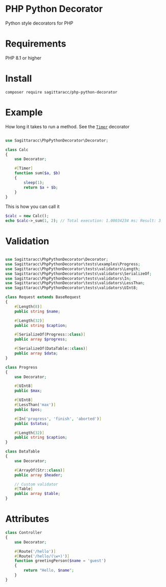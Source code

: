 # PHP Python Decorator
Python style decorators for PHP

# Requirements
PHP 8.1 or higher

# Install
`composer require sagittaracc/php-python-decorator`

# Example
How long it takes to run a method. See the [`Timer`](https://github.com/sagittaracc/php-python-decorator/blob/main/tests/decorators/Timer.php) decorator
```php

use Sagittaracc\PhpPythonDecorator\Decorator;

class Calc
{
    use Decorator;

    #[Timer]
    function sum($a, $b)
    {
        sleep(1);
        return $a + $b;
    }
}
```
This is how you can call it
```php
$calc = new Calc();
echo $calc->_sum(1, 2); // Total execution: 1.00034234 ms; Result: 3
```

# Validation
```php

use Sagittaracc\PhpPythonDecorator\Decorator;
use Sagittaracc\PhpPythonDecorator\tests\examples\Progress;
use Sagittaracc\PhpPythonDecorator\tests\validators\Length;
use Sagittaracc\PhpPythonDecorator\tests\validators\SerializeOf;
use Sagittaracc\PhpPythonDecorator\tests\validators\In;
use Sagittaracc\PhpPythonDecorator\tests\validators\LessThan;
use Sagittaracc\PhpPythonDecorator\tests\validators\UInt8;

class Request extends BaseRequest
{
    #[Length(8)]
    public string $name;

    #[Length(32)]
    public string $caption;

    #[SerializeOf(Progress::class)]
    public array $progress;

    #[SerializeOf(DataTable::class)]
    public array $data;
}

class Progress
{
    use Decorator;

    #[UInt8]
    public $max;

    #[UInt8]
    #[LessThan('max')]
    public $pos;

    #[In('progress', 'finish', 'aborted')]
    public $status;

    #[Length(32)]
    public string $caption;
}

class DataTable
{
    use Decorator;

    #[ArrayOf(Str::class)]
    public array $header;

    // Custom validator
    #[Table]
    public array $table;
}
```

# Attributes
```php
class Controller
{
    use Decorator;

    #[Route('/hello')]
    #[Route('/hello/(\w+)')]
    function greetingPerson($name = 'guest')
    {
        return "Hello, $name";
    }
}
```
